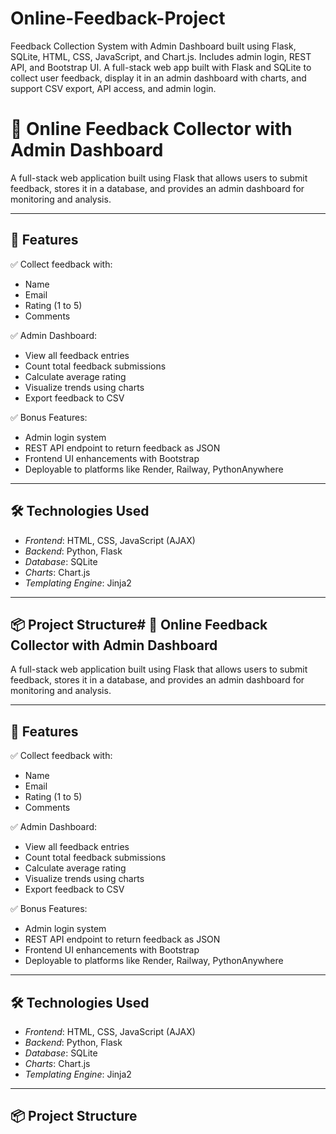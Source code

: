 # Online-Feedback-Project
Feedback Collection System with Admin Dashboard built using Flask, SQLite, HTML, CSS, JavaScript, and Chart.js. Includes admin login, REST API, and Bootstrap UI. A full-stack web app built with Flask and SQLite to collect user feedback, display it in an admin dashboard with charts, and support CSV export, API access, and admin login.

# 📝 Online Feedback Collector with Admin Dashboard

A full-stack web application built using Flask that allows users to submit feedback, stores it in a database, and provides an admin dashboard for monitoring and analysis.

---

## 🚀 Features

✅ Collect feedback with:
- Name  
- Email  
- Rating (1 to 5)  
- Comments  

✅ Admin Dashboard:
- View all feedback entries
- Count total feedback submissions
- Calculate average rating
- Visualize trends using charts
- Export feedback to CSV

✅ Bonus Features:
- Admin login system
- REST API endpoint to return feedback as JSON
- Frontend UI enhancements with Bootstrap
- Deployable to platforms like Render, Railway, PythonAnywhere

---

## 🛠 Technologies Used

- *Frontend*: HTML, CSS, JavaScript (AJAX)
- *Backend*: Python, Flask
- *Database*: SQLite
- *Charts*: Chart.js
- *Templating Engine*: Jinja2

---

## 📦 Project Structure# 📝 Online Feedback Collector with Admin Dashboard

A full-stack web application built using Flask that allows users to submit feedback, stores it in a database, and provides an admin dashboard for monitoring and analysis.

---

## 🚀 Features

✅ Collect feedback with:
- Name  
- Email  
- Rating (1 to 5)  
- Comments  

✅ Admin Dashboard:
- View all feedback entries
- Count total feedback submissions
- Calculate average rating
- Visualize trends using charts
- Export feedback to CSV

✅ Bonus Features:
- Admin login system
- REST API endpoint to return feedback as JSON
- Frontend UI enhancements with Bootstrap
- Deployable to platforms like Render, Railway, PythonAnywhere

---

## 🛠 Technologies Used

- *Frontend*: HTML, CSS, JavaScript (AJAX)
- *Backend*: Python, Flask
- *Database*: SQLite
- *Charts*: Chart.js
- *Templating Engine*: Jinja2

---

## 📦 Project Structure
